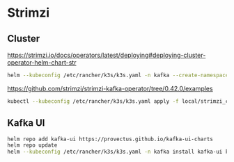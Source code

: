 # Strimzi

## Cluster

https://strimzi.io/docs/operators/latest/deploying#deploying-cluster-operator-helm-chart-str

```bash
helm --kubeconfig /etc/rancher/k3s/k3s.yaml -n kafka --create-namespace install strimzi-cluster-operator oci://quay.io/strimzi-helm/strimzi-kafka-operator
```

https://github.com/strimzi/strimzi-kafka-operator/tree/0.42.0/examples

```bash
kubectl --kubeconfig /etc/rancher/k3s/k3s.yaml apply -f local/strimzi_cluster.yaml
```

## Kafka UI

```bash
helm repo add kafka-ui https://provectus.github.io/kafka-ui-charts
helm repo update
helm --kubeconfig /etc/rancher/k3s/k3s.yaml -n kafka install kafka-ui kafka-ui/kafka-ui --values local/kafka-ui-values.yaml
```